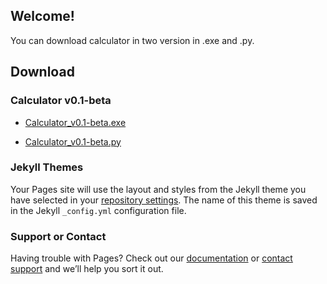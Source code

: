 ## Welcome!

You can download calculator in two version in .exe and .py.

## Download

### Calculator v0.1-beta

- [Calculator_v0.1-beta.exe](/releases/download/v0.1-beta/Calculator_v0.1-beta.exe)

- [Calculator_v0.1-beta.py](/releases/download/v0.1-beta/calculator.py)

### Jekyll Themes

Your Pages site will use the layout and styles from the Jekyll theme you have selected in your [repository settings](https://github.com/CoderPY4/coderpy4.github.io/settings). The name of this theme is saved in the Jekyll `_config.yml` configuration file.

### Support or Contact

Having trouble with Pages? Check out our [documentation](https://docs.github.com/categories/github-pages-basics/) or [contact support](https://github.com/contact) and we’ll help you sort it out.

